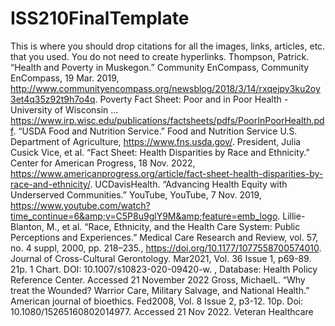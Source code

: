 # ISS210FinalTemplate
This is where you should drop citations for all the images, links, articles, etc. that you used. You do not need to create hyperlinks.
Thompson, Patrick. “Health and Poverty in Muskegon.” Community EnCompass, Community EnCompass, 19 Mar. 2019, http://www.communityencompass.org/newsblog/2018/3/14/rxqejpy3ku2oy3et4q35z92t9h7o4q. 
Poverty Fact Sheet: Poor and in Poor Health - University of Wisconsin ... https://www.irp.wisc.edu/publications/factsheets/pdfs/PoorInPoorHealth.pdf. 
“USDA Food and Nutrition Service.” Food and Nutrition Service U.S. Department of Agriculture, https://www.fns.usda.gov/. 
President, Julia Cusick	Vice, et al. “Fact Sheet: Health Disparities by Race and Ethnicity.” Center for American Progress, 18 Nov. 2022, https://www.americanprogress.org/article/fact-sheet-health-disparities-by-race-and-ethnicity/. 
UCDavisHealth. “Advancing Health Equity with Underserved Communities.” YouTube, YouTube, 7 Nov. 2019, https://www.youtube.com/watch?time_continue=6&amp;v=C5P8u9glY9M&amp;feature=emb_logo. 
Lillie-Blanton, M., et al. “Race, Ethnicity, and the Health Care System: Public Perceptions and Experiences.” Medical Care Research and Review, vol. 57, no. 4 suppl, 2000, pp. 218–235., https://doi.org/10.1177/1077558700574010. 
Journal of Cross-Cultural Gerontology. Mar2021, Vol. 36 Issue 1, p69-89. 21p. 1 Chart. DOI:
10.1007/s10823-020-09420-w. , Database: Health Policy Reference Center. Accessed 21 November
2022
Gross, MichaelL. “Why treat the Wounded? Warrior Care, Military Salvage, and National Health.” American journal of bioethics. Fed2008, Vol. 8 Issue 2, p3-12. 10p. Doi: 10.1080/15265160802014977. Accessed 21 Nov 2022.   Veteran Healthcare
